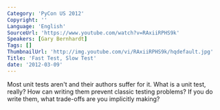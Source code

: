 ```yaml
---
Category: 'PyCon US 2012'
Copyright: ''
Language: 'English'
SourceUrl: 'https://www.youtube.com/watch?v=RAxiiRPHS9k'
Speakers: [Gary Bernhardt]
Tags: []
ThumbnailUrl: 'http://img.youtube.com/vi/RAxiiRPHS9k/hqdefault.jpg'
Title: 'Fast Test, Slow Test'
date: '2012-03-09'
---
```

Most unit tests aren't and their authors suffer for it. What is a unit test,
really? How can writing them prevent classic testing problems? If you do write
them, what trade-offs are you implicitly making?
